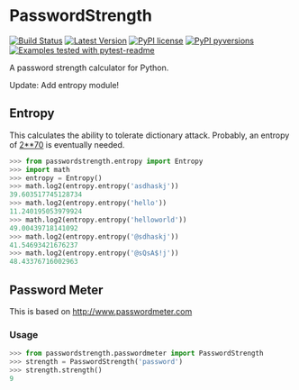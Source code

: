 # PasswordStrength

[![Build Status](https://travis-ci.org/patarapolw/passwordstrength.svg?branch=master)](https://travis-ci.org/patarapolw/passwordstrength)
[![Latest Version](https://pypip.in/version/passwordstrength/badge.svg)](https://pypi.python.org/pypi/passwordstrength/)
[![PyPI license](https://img.shields.io/pypi/l/passwordstrength.svg)](https://pypi.python.org/pypi/passwordstrength/)
[![PyPI pyversions](https://img.shields.io/pypi/pyversions/passwordstrength.svg)](https://pypi.python.org/pypi/passwordstrength/)
[![Examples tested with pytest-readme](http://img.shields.io/badge/readme-tested-brightgreen.svg)](https://github.com/boxed/pytest-readme)


A password strength calculator for Python.

Update: Add entropy module!

## Entropy

This calculates the ability to tolerate dictionary attack. Probably, an entropy of [2\*\*70](https://pthree.org/2018/04/19/use-a-good-password-generator/) is eventually needed.

```python
>>> from passwordstrength.entropy import Entropy
>>> import math
>>> entropy = Entropy()
>>> math.log2(entropy.entropy('asdhaskj'))
39.603517745128734
>>> math.log2(entropy.entropy('hello'))
11.240195053979924
>>> math.log2(entropy.entropy('helloworld'))
49.00439718141092
>>> math.log2(entropy.entropy('@sdhaskj'))
41.54693421676237
>>> math.log2(entropy.entropy('@sQsA$!j'))
48.43376716002963
```

## Password Meter

This is based on http://www.passwordmeter.com

### Usage

```python
>>> from passwordstrength.passwordmeter import PasswordStrength
>>> strength = PasswordStrength('password')
>>> strength.strength()
9
```
